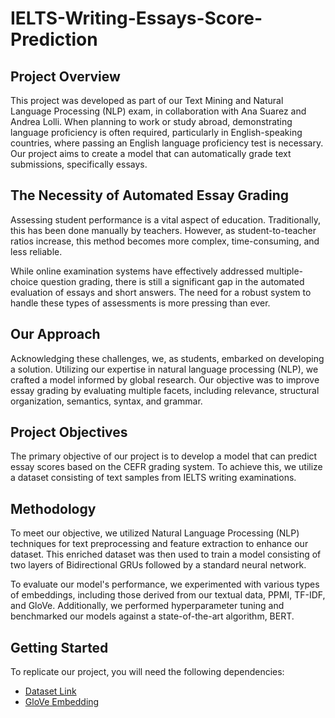 # IELTS-Writing-Essays-Score-Prediction

## Project Overview
This project was developed as part of our Text Mining and Natural Language Processing (NLP) exam, in collaboration with Ana Suarez and Andrea Lolli. When planning to work or study abroad, demonstrating language proficiency is often required, particularly in English-speaking countries, where passing an English language proficiency test is necessary. Our project aims to create a model that can automatically grade text submissions, specifically essays.

## The Necessity of Automated Essay Grading

Assessing student performance is a vital aspect of education. Traditionally, this has been done manually by teachers. However, as student-to-teacher ratios increase, this method becomes more complex, time-consuming, and less reliable.

While online examination systems have effectively addressed multiple-choice question grading, there is still a significant gap in the automated evaluation of essays and short answers. The need for a robust system to handle these types of assessments is more pressing than ever.

## Our Approach

Acknowledging these challenges, we, as students, embarked on developing a solution. Utilizing our expertise in natural language processing (NLP), we crafted a model informed by global research. Our objective was to improve essay grading by evaluating multiple facets, including relevance, structural organization, semantics, syntax, and grammar.

## Project Objectives

The primary objective of our project is to develop a model that can predict essay scores based on the CEFR grading system. To achieve this, we utilize a dataset consisting of text samples from IELTS writing examinations.

## Methodology

To meet our objective, we utilized Natural Language Processing (NLP) techniques for text preprocessing and feature extraction to enhance our dataset. This enriched dataset was then used to train a model consisting of two layers of Bidirectional GRUs followed by a standard neural network.

To evaluate our model's performance, we experimented with various types of embeddings, including those derived from our textual data, PPMI, TF-IDF, and GloVe. Additionally, we performed hyperparameter tuning and benchmarked our models against a state-of-the-art algorithm, BERT.

## Getting Started

To replicate our project, you will need the following dependencies:

- [Dataset Link](https://www.kaggle.com/datasets/mazlumi/ielts-writing-scored-essays-dataset)
- [GloVe Embedding](https://drive.google.com/drive/folders/12NuXjRZvx4lEq58CRrlGBXohKidRe5wX?usp=sharing)
